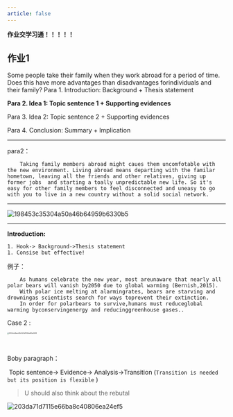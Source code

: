 ```yaml
---
article: false
---
```


**作业交学习通！！！！！**

## 作业1

Some people take their family when they work abroad for a period of time. Does this have more advantages than disadvantages forindividuals and their family?
Para 1. Introduction: Background + Thesis statement

**Para 2. ldea 1: Topic sentence 1 + Supporting evidences**

Para 3. ldea 2: Topic sentence 2 + Supporting evidences

Para 4. Conclusion: Summary + lmplication

---

para2：

```
	Taking family members abroad might caues them uncomfotable with the new environment. Living abroad means departing with the familar hometown, leaving all the friends and other relatives, giving up former jobs  and starting a toally unpredictable new life. So it's easy for other family members to feel disconnected and uneasy to go with you to live in a new country without a solid social network.
```

---

![198453c35304a50a46b64959b6330b5](https://yamapicgo.oss-cn-nanjing.aliyuncs.com/picgoImage/198453c35304a50a46b64959b6330b5.jpg)







---

**Introduction:**

	1. Hook-> Background->Thesis statement
	1. Consise but effective! 

例子：
```case1
	As humans celebrate the new year, most areunaware that nearly all polar bears will vanish by2050 due to global warming (Bernish,2015). 
	With polar ice melting at alarmingrates, bears are starving and drowningas scientists search for ways toprevent their extinction. 
	In order for polarbears to survive,humans must reduceglobal warming byconservingenergy and reducinggreenhouse gases.. 
```

Case 2 : 

<img src="https://yamapicgo.oss-cn-nanjing.aliyuncs.com/picgoImage/5167edc8eec80d325d1958ee80a3498.jpg" alt="5167edc8eec80d325d1958ee80a3498" style="zoom: 25%;" />



​	





Boby paragraph：

​	Topic sentence-> Evidence-> Analysis->Transition  (`Transition is needed but its position is flexible` )

>    U should also think about the rebutal 

![203da71d7115e66ba8c40806ea24ef5](https://yamapicgo.oss-cn-nanjing.aliyuncs.com/picgoImage/203da71d7115e66ba8c40806ea24ef5.jpg)

